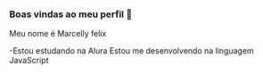 ### Boas vindas ao meu perfil 💙

Meu nome é Marcelly felix

-Estou estudando na Alura
Estou me desenvolvendo na linguagem JavaScript
